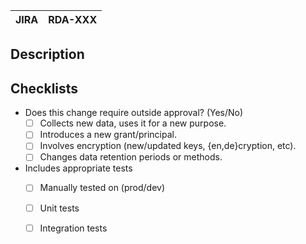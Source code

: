 
| JIRA |  RDA-XXX |
| ---- | ---- |

## Description


## Checklists
- Does this change require outside approval? (Yes/No)
  - [ ] Collects new data, uses it for a new purpose.
  - [ ] Introduces a new grant/principal.
  - [ ] Involves encryption (new/updated keys, {en,de}cryption, etc).
  - [ ] Changes data retention periods or methods.

- Includes appropriate tests
  - [ ] Manually tested on (prod/dev)
  - [ ] Unit tests
  - [ ] Integration tests
 
